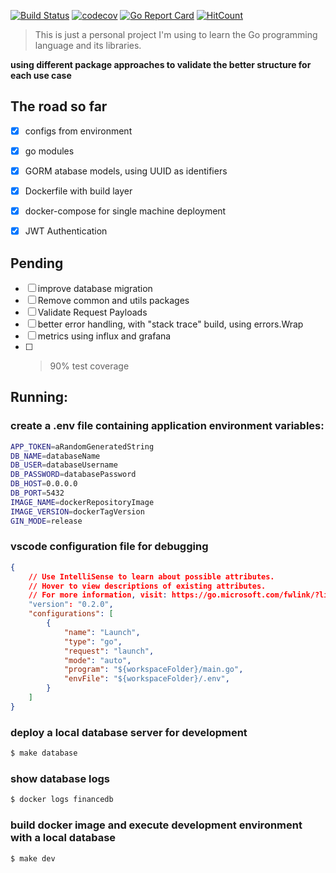 [![Build Status](https://travis-ci.com/erickoliv/finances-api.svg?branch=master)](https://travis-ci.com/erickoliv/finances-api)
[![codecov](https://codecov.io/gh/erickoliv/finances-api/branch/master/graph/badge.svg)](https://codecov.io/gh/erickoliv/finances-api)
[![Go Report Card](https://goreportcard.com/badge/github.com/erickoliv/finances-api)](https://goreportcard.com/report/github.com/erickoliv/finances-api)
[![HitCount](http://hits.dwyl.io/erickoliv/erickoliv/finances-api.svg)](http://hits.dwyl.io/erickoliv/erickoliv/finances-api)
> This is just a personal project I'm using to learn the Go programming language and its libraries.

**using different package approaches to validate the better structure for each use case**

## The road so far
- [x] configs from environment
- [x] go modules
- [x] GORM atabase models, using UUID as identifiers
- [x] Dockerfile with build layer
- [x] docker-compose for single machine deployment 
- [x] JWT Authentication


## Pending 
- [ ] improve database migration
- [ ] Remove common and utils packages
- [ ] Validate Request Payloads
- [ ] better error handling, with "stack trace" build, using errors.Wrap 
- [ ] metrics using influx and grafana 
- [ ] > 90% test coverage

## Running:

### create a .env file containing application environment variables:
```sh
APP_TOKEN=aRandomGeneratedString
DB_NAME=databaseName
DB_USER=databaseUsername
DB_PASSWORD=databasePassword
DB_HOST=0.0.0.0
DB_PORT=5432
IMAGE_NAME=dockerRepositoryImage
IMAGE_VERSION=dockerTagVersion
GIN_MODE=release 
```

### vscode configuration file for debugging
```json
{
    // Use IntelliSense to learn about possible attributes.
    // Hover to view descriptions of existing attributes.
    // For more information, visit: https://go.microsoft.com/fwlink/?linkid=830387
    "version": "0.2.0",
    "configurations": [
        {
            "name": "Launch",
            "type": "go",
            "request": "launch",
            "mode": "auto",
            "program": "${workspaceFolder}/main.go",
            "envFile": "${workspaceFolder}/.env",
        }
    ]
}
```

### deploy a local database server for development 
```sh
$ make database
```

### show database logs 
```sh
$ docker logs financedb
```

### build docker image and execute development environment with a local database 
```sh
$ make dev
```

